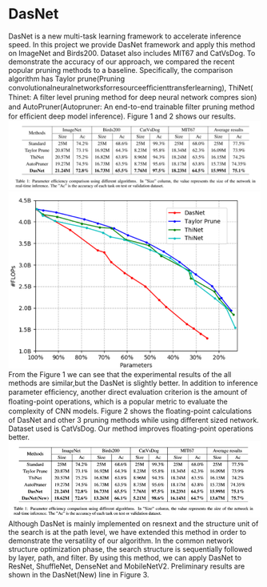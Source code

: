 # DasNet
DasNet is a new multi-task learning framework to accelerate inference speed.
In this project we provide DasNet framework and apply this method on ImageNet and Birds200. Dataset also includes MIT67 and CatVsDog. 
To demonstrate the accuracy of our approach, we compared the recent popular pruning methods to a baseline. Specifically, the comparison 
algorithm has Taylor prune(Pruning convolutionalneuralnetworksforresourceefﬁcienttransferlearning), ThiNet( Thinet: A ﬁlter level pruning method for deep neural network compres
sion) and AutoPruner(Autopruner: An end-to-end trainable ﬁlter pruning method for efﬁcient deep model inference). Figure 1 and 2 shows our results.
![figure 1](https://github.com/pangxiao201314/DasNet/blob/master/table1.png)
![figure 2](https://github.com/pangxiao201314/DasNet/blob/master/figure2.png)
From the Figure 1 we can see that the experimental results of the all methods are similar,but the DasNet is slightly better. In addition to inference parameter efﬁciency, another direct evaluation criterion is the amount of ﬂoating-point operations, which is a popular metric to evaluate the complexity of CNN models. Figure 2 shows the ﬂoating-point calculations of DasNet and other 3 pruning methods while using different sized network. Dataset used is CatVsDog. Our method improves floating-point operations better.
![figure 3](https://github.com/pangxiao201314/DasNet/blob/master/figure3.png)
Although DasNet is mainly implemented on resnext and the structure unit of the search is at the path level, we have extended this method in order to demonstrate the versatility of our algorithm. In the common network structure optimization phase, the search structure is sequentially followed by layer, path, and filter. By using this method, we can apply DasNet to ResNet, ShuffleNet, DenseNet and MobileNetV2. Preliminary results are shown in the DasNet(New) line in Figure 3.
